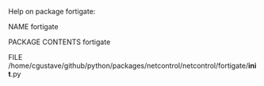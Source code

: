 Help on package fortigate:

NAME
    fortigate

PACKAGE CONTENTS
    fortigate

FILE
    /home/cgustave/github/python/packages/netcontrol/netcontrol/fortigate/__init__.py



